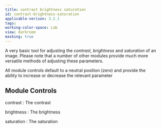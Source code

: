 ```yaml
---
title: contrast brightness saturation
id: contrast-brightness-saturation
applicable-verison: 3.2.1
tags: 
working-color-space: Lab 
view: darkroom
masking: true
---
```


A very basic tool for adjusting the _contrast_, _brightness_ and _saturation_ of an image. Please note that a number of other modules provide much more versatile methods of adjusting these parameters.

All module controls default to a neutral position (zero) and provide the ability to increase or decrease the relevant parameter

## Module Controls

contrast
: The contrast

brightness
: The brightness

saturation
: The saturation